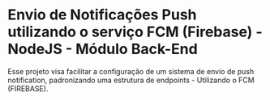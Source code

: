 # Envio de Notificações Push utilizando o serviço FCM (Firebase) - NodeJS - Módulo Back-End
Esse projeto visa facilitar a configuração de um sistema de envio de push notification, padronizando uma estrutura de endpoints  - Utilizando o FCM (FIREBASE). 
